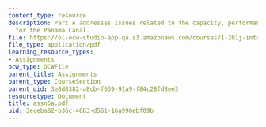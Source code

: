 ```yaml
---
content_type: resource
description: Part A addresses issues related to the capacity, performance, and demand
  for the Panama Canal.
file: https://ol-ocw-studio-app-qa.s3.amazonaws.com/courses/1-201j-introduction-to-transportation-systems-fall-2006/3eceba82b36c4663d56116a996ebf09b_assn6a.pdf
file_type: application/pdf
learning_resource_types:
- Assignments
ocw_type: OCWFile
parent_title: Assignments
parent_type: CourseSection
parent_uid: 3e8d8382-a8cb-f639-91a9-f84c28fd8ee3
resourcetype: Document
title: assn6a.pdf
uid: 3eceba82-b36c-4663-d561-16a996ebf09b
---
```


